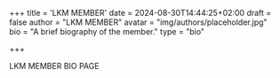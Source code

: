 +++
title = 'LKM MEMBER'
date = 2024-08-30T14:44:25+02:00
draft = false
author = "LKM MEMBER"
avatar = "img/authors/placeholder.jpg"  
bio = "A brief biography of the member."
type = "bio"

+++

LKM MEMBER BIO PAGE
